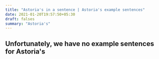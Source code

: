 ```yaml
---
title: "Astoria's in a sentence | Astoria's example sentences"
date: 2021-01-20T19:57:50+05:30
draft: falses
summary: "Astoria's"
---
```

## Unfortunately, we have no example sentences for Astoria's                 
